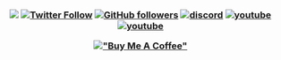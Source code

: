 <h3 align="center">

![](https://visitor-badge.laobi.icu/badge?page_id=lrmn7.lrmn7&)
[![Twitter Follow](https://img.shields.io/twitter/follow/romanromannya?label=Follow)](https://twitter.com/intent/follow?screen_name=romanromannya)
[![GitHub followers](https://img.shields.io/github/followers/lrmn7?label=Follow&style=social)](https://github.com/lrmn7)
[![discord](https://img.shields.io/badge/Join_Discord-5865F2.svg?&style=flat-square&logo=discord&logoColor=white&link=https://discord.gg/WFfjrQxnfH)](https://discord.gg/WFfjrQxnfH)
[![youtube](https://img.shields.io/youtube/channel/subscribers/UC3yqDQ62iwvmQBrvy4WzFhQ?style=social)](https://www.youtube.com/channel/UC3yqDQ62iwvmQBrvy4WzFhQ)
[![youtube](https://img.shields.io/twitch/status/lrmn7?style=social)](https://www.twitch.tv/lrmn_vp)

[!["Buy Me A Coffee"](https://www.buymeacoffee.com/assets/img/custom_images/orange_img.png)](https://www.buymeacoffee.com/LRMN)

</h3>